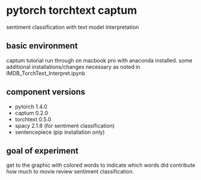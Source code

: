 # pytorch torchtext captum
sentiment classification with text model interpretation

## basic environment
captum tutorial run through on macbook pro with anaconda installed.
some additional installations/changes necessary as noted in IMDB_TorchText_Interpret.ipynb

## component versions
* pytorch 1.4.0
* captum 0.2.0
* torchtext 0.5.0
* spacy 2.1.8 (for sentiment classification)
* sentencepiece (pip installation only)

## goal of experiment
get to the graphic with colored words to indicate which words did contribute how much to movie review sentiment classification. 
